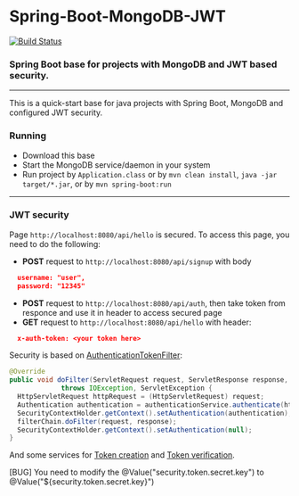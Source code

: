 # Spring-Boot-MongoDB-JWT
[![Build Status](https://travis-ci.org/vlsidlyarevich/Spring-Boot-MongoDB-JWT.svg?branch=master)](https://travis-ci.org/vlsidlyarevich/Spring-Boot-MongoDB-JWT)
### Spring Boot base for projects with MongoDB and JWT based security.
---
This is a quick-start base for java projects with Spring Boot, MongoDB and configured JWT security.
### Running
* Download this base
* Start the MongoDB service/daemon in your system 
* Run project by `Application.class` or by `mvn clean install`, `java -jar target/*.jar`, or by `mvn spring-boot:run`

---
### JWT security
Page `http://localhost:8080/api/hello` is secured. To access this page, you need to do the following:

* **POST** request to `http://localhost:8080/api/signup` with body
```json
  username: "user",
  password: "12345"
```
* **POST** request to `http://localhost:8080/api/auth`, then take token from responce and use it in header to access secured page
* **GET** request to `http://localhost:8080/api/hello` with header:
```json
  x-auth-token: <your token here>
```

Security is based on [AuthenticationTokenFilter](https://github.com/vlsidlyarevich/Spring-Boot-MongoDB-JWT/blob/master/src/main/java/com/github/vlsidlyarevich/security/filter/AuthenticationTokenFilter.java#L16-L33):

```java
@Override 
public void doFilter(ServletRequest request, ServletResponse response, FilterChain filterChain) 
             throws IOException, ServletException { 
  HttpServletRequest httpRequest = (HttpServletRequest) request; 
  Authentication authentication = authenticationService.authenticate(httpRequest); 
  SecurityContextHolder.getContext().setAuthentication(authentication); 
  filterChain.doFilter(request, response); 
  SecurityContextHolder.getContext().setAuthentication(null); 
} 
```
And some services for [Token creation](https://github.com/vlsidlyarevich/Spring-Boot-MongoDB-JWT/blob/master/src/main/java/com/github/vlsidlyarevich/security/service/impl/TokenServiceImpl.java) and [Token verification](https://github.com/vlsidlyarevich/Spring-Boot-MongoDB-JWT/blob/master/src/main/java/com/github/vlsidlyarevich/security/service/impl/TokenAuthenticationServiceImpl.java). 


[BUG] You need to modify the @Value("security.token.secret.key") to @Value("${security.token.secret.key}")

